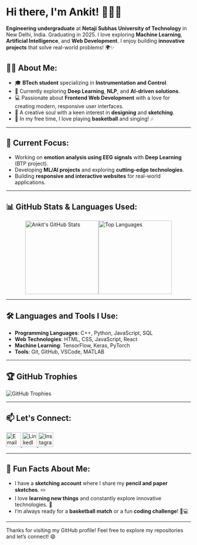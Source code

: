 # Hi there, I'm Ankit! 👋👨‍💻

**Engineering undergraduate** at **Netaji Subhas University of Technology** in New Delhi, India. Graduating in 2025. I love exploring **Machine Learning**, **Artificial Intelligence**, and **Web Development**. I enjoy building **innovative projects** that solve real-world problems! 🌍✨

## 👨‍💻 About Me:
- 🎓 **BTech student** specializing in **Instrumentation and Control**.
- 🌱 Currently exploring **Deep Learning**, **NLP**, and **AI-driven solutions**.
- 💻 Passionate about **Frontend Web Development** with a love for creating modern, responsive user interfaces.
- 🎨 A creative soul with a keen interest in **designing** and **sketching**.
- 🏀 In my free time, I love playing **basketball** and singing! 🎶

---

## 🔭 Current Focus:
- Working on **emotion analysis using EEG signals** with **Deep Learning** (BTP project).
- Developing **ML/AI projects** and exploring **cutting-edge technologies**.
- Building **responsive and interactive websites** for real-world applications.

---

## 📊 GitHub Stats & Languages Used:
<div style="display: flex; align-items: center; justify-content: center;">
  <img src="https://github-readme-stats.vercel.app/api?username=Ankit6149&show_icons=true&theme=radical" alt="Ankit's GitHub Stats" height="200"/>
  <img src="https://github-readme-stats.vercel.app/api/top-langs/?username=Ankit6149&layout=compact&theme=radical" alt="Top Languages" height="200"/>
</div>

---

## 🛠️ Languages and Tools I Use:
- **Programming Languages**: C++, Python, JavaScript, SQL
- **Web Technologies**: HTML, CSS, JavaScript, React
- **Machine Learning**: TensorFlow, Keras, PyTorch
- **Tools**: Git, GitHub, VSCode, MATLAB

---

## 🏆 GitHub Trophies  
<img src="https://github-profile-trophy.vercel.app/?username=Ankit6149&theme=soft&no-bg=true&no-frame=true&margin-w=10&margin-h=10&rank=-C,-B,-A" alt="GitHub Trophies" />

---

## 📫 Let's Connect:

<p align="left">
  <a href="mailto:ankitbhardwaj80100@gmail.com">
    <img src="https://github.com/Ankit6149/Ankit6149/blob/main/icons/gmail.png" alt="Email" width="40px">
  </a>
  <a href="https://www.linkedin.com/in/ankit-bhardwaj-6b9b62221/">
    <img src="https://github.com/Ankit6149/Ankit6149/blob/main/icons/linkedin.png" alt="LinkedIn" width="40px">
  </a>
  <a href="https://www.instagram.com/ankit.bh_/">
    <img src="https://github.com/Ankit6149/Ankit6149/blob/main/icons/instagram.png" alt="Instagram" width="40px">
  </a>
</p>

---

## 🎯 Fun Facts About Me:
- I have a **sketching account** where I share my **pencil and paper sketches**. ✏️
- I love **learning new things** and constantly explore innovative technologies. 🚀
- I’m always ready for a **basketball match** or a fun **coding challenge**! 🏀💻

---

Thanks for visiting my GitHub profile! Feel free to explore my repositories and let’s connect! 😄

